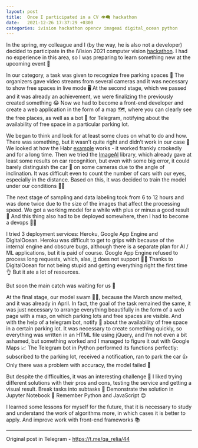 ```yaml
---
layout: post
title:  Once I participated in a CV 👁‍🗨 hackathon
date:   2021-12-26 17:37:29 +0300
categories: ivision hackathon opencv imageai digital_ocean python
---
```

In the spring, my colleague and I (by the way, he is also not a developer) decided to participate in the iVision 2021 computer vision [hackathon](https://ivision.citylink.pro/). I had no experience in this area, so I was preparing to learn something new at the upcoming event 💫

In our category, a task was given to recognize free parking spaces 🚗 The organizers gave video streams from several cameras and it was necessary to show free spaces in live mode 🖥
At the second stage, which we passed and it was already an achievement, we were finalizing the previously created something 😂 Now we had to become a front-end developer and create a web application in the form of a map 🗺, where you can clearly see the free places, as well as a bot 🤖 for Telegram, notifying about the availability of free space in a particular parking lot.

We began to think and look for at least some clues on what to do and how. There was something, but it wasn’t quite right and didn’t work in our case 👀 We looked at how the Habr [example](https://habr.com/ru/post/451164/) works - it worked frankly crookedly and for a long time.
Then we tried the [ImageAI](https://github.com/OlafenwaMoses/ImageAI) library, which already gave at least some results on car recognition, but even with some big error, it could barely distinguish the car 🚗 on some cameras due to the angle of inclination. It was difficult even to count the number of cars with our eyes, especially in the distance.
Based on this, it was decided to train the model under our conditions 🚴‍♂️

The next stage of sampling and data labeling took from 6 to 12 hours and was done twice due to the size of the images that affect the processing speed.
We got a working model for a while with plus or minus a good result 🎯
And this thing also had to be deployed somewhere, then I had to become a devops 🧙‍♂️

I tried 3 deployment services: Heroku, Google App Engine and DigitalOcean.
Heroku was difficult to get to grips with because of the internal engine and obscure bugs, although there is a separate plan for AI / ML applications, but it is paid of course.
Google App Engine refused to process long requests, which, alas, [it](https://cloud.google.com/appengine/docs/standard/java11/how-requests-are-handled#streaming_responses) does not support 🤷‍♂️
Thanks to DigitalOcean for not being stupid and getting everything right the first time 👌 But it ate a lot of resources.

But soon the main catch was waiting for us 🗿

At the final stage, our model swam 🚣‍♀️, because the March snow melted, and it was already in April.
In fact, the goal of the task remained the same, it was just necessary to arrange everything beautifully in the form of a web page with a map, on which parking lots and free spaces are visible. And with the help of a telegram bot, notify 📣 about the availability of free space in a certain parking lot.
It was necessary to create something quickly, so everything was written in an HTML file using jQuery, and I’m not even a bit ashamed, but something worked and I managed to figure it out with Google Maps 📈
The Telegram bot in Python performed its functions perfectly: subscribed to the parking lot, received a notification, ran to park the car 👍
Only there was a problem with accuracy, the model failed 🤔

But despite the difficulties, it was an interesting challenge 🙌 I liked trying different solutions with their pros and cons, testing the service and getting a visual result. Break tasks into subtasks 🧩 Demonstrate the solution in Jupyter Notebook 📝 Remember Python and JavaScript 😊

I learned some lessons for myself for the future, that it is necessary to study and understand the work of algorithms more, in which cases it is better to apply. And improve work with front-end frameworks 📚

_________________
Original post in Telegram - <https://t.me/qa_relia/44>

